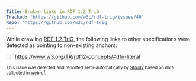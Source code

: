 ```yaml
---
Title: Broken links in RDF 1.2 TriG
Tracked: 'https://github.com/w3c/rdf-trig/issues/46'
Repo: 'https://github.com/w3c/rdf-trig'
---
```


While crawling [RDF 1.2 TriG](https://w3c.github.io/rdf-trig/spec/), the following links to other specifications were detected as pointing to non-existing anchors:
* [ ] https://www.w3.org/TR/rdf12-concepts/#dfn-literal

<sub>This issue was detected and reported semi-automatically by [Strudy](https://github.com/w3c/strudy/) based on data collected in [webref](https://github.com/w3c/webref/).</sub>
